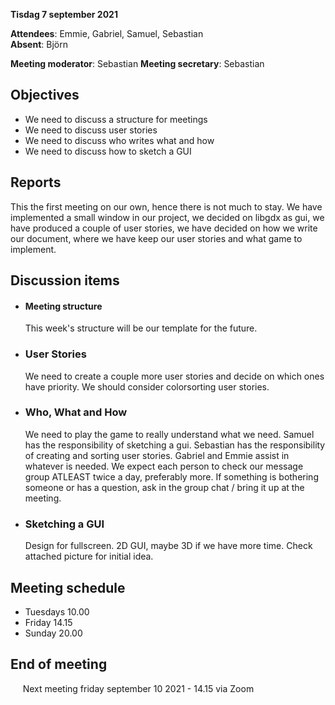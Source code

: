**Tisdag 7 september 2021**    

**Attendees**: Emmie, Gabriel, Samuel, Sebastian    
**Absent**: Björn    

**Meeting moderator**: Sebastian
**Meeting secretary**: Sebastian

## Objectives    
* We need to discuss a structure for meetings    
* We need to discuss user stories    
* We need to discuss who writes what and how    
* We need to discuss how to sketch a GUI
      


## Reports
This the first meeting on our own, hence there is not much to stay.
We have implemented a small window in our project, we decided on libgdx as gui, we have produced a couple of user stories, we have decided on how we write our document, where we have keep our user stories and what game to implement.

## Discussion items
* #### **Meeting structure**    
  This week's structure will be our template for the future.

* ### **User Stories**    
  We need to create a couple more user stories and decide on which ones have priority. We should consider colorsorting user stories.

* ### **Who, What and How**
  We need to play the game to really understand what we need.
  Samuel has the responsibility of sketching a gui. Sebastian has the responsibility of creating and sorting user stories. Gabriel and Emmie assist in whatever is needed.
  We expect each person to check our message group ATLEAST twice a day, preferably more.
  If something is bothering someone or has a question, ask in the group chat / bring it up at the meeting.

* ### **Sketching a GUI**
  Design for fullscreen. 2D GUI, maybe 3D if we have more time.
  Check attached picture for initial idea.
  

## Meeting schedule
* Tuesdays 10.00    
* Friday 14.15    
* Sunday 20.00

## End of meeting    
&nbsp; &nbsp; &nbsp;Next meeting friday september 10 2021 - 14.15 via Zoom
